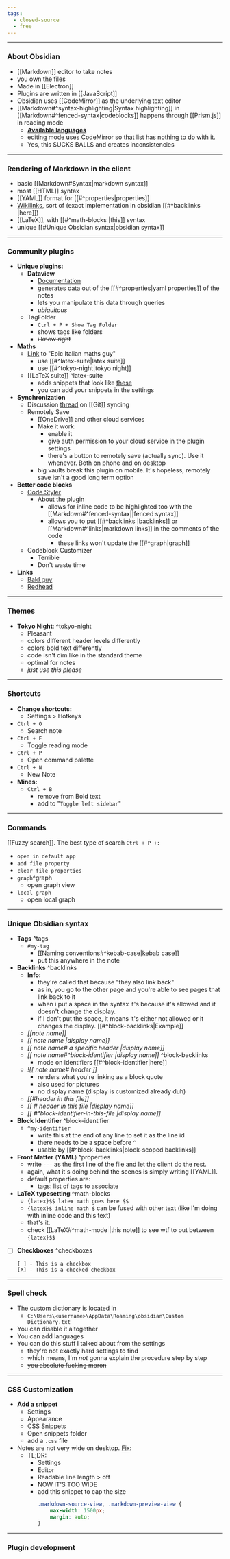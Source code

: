 ```yaml
---
tags:
  - closed-source
  - free
---
```

---

### About Obsidian

- [[Markdown]] editor to take notes
- you own the files
- Made in [[Electron]]
- Plugins are written in [[JavaScript]]
- Obsidian uses [[CodeMirror]] as the underlying text editor
- [[Markdown#^syntax-highlighting|Syntax highlighting]] in [[Markdown#^fenced-syntax|codeblocks]] happens through [[Prism.js]] in reading mode
	- **[Available languages](https://prismjs.com/#supported-languages)**
	- editing mode uses CodeMirror so that list has nothing to do with it.
	- Yes, this SUCKS BALLS and creates inconsistencies

---

### Rendering of Markdown in the client

- basic [[Markdown#Syntax|markdown syntax]]
- most [[HTML]] syntax
- [[YAML]] format for [[#^properties|properties]]
- [Wikilinks](https://en.wikipedia.org/wiki/Help:Link), sort of (exact implementation in obsidian [[#^backlinks |here]])
- [[LaTeX]], with [[#^math-blocks |this]] syntax
- unique [[#Unique Obsidian syntax|obsidian syntax]]

---

### Community plugins

- **Unique plugins:**
	- **Dataview**
		- [Documentation](https://blacksmithgu.github.io/obsidian-dataview/queries/structure/)
		- generates data out of the [[#^properties|yaml properties]] of the notes
		- lets you manipulate this data through queries
		- _ubiquitous_
	- TagFolder
		- `Ctrl + P + Show Tag Folder`
		- shows tags like folders
		- ~~i know right~~
- **Maths**
	- [Link](https://www.youtube.com/watch?v=AaCVP7zqOMU&ab_channel=Omix) to "Epic Italian maths guy"
		- use [[#^latex-suite|latex suite]]
		- use [[#^tokyo-night|tokyo night]]
	- [[LaTeX suite]] ^latex-suite
		- adds snippets that look like [these](https://castel.dev/post/lecture-notes-1/)
		- you can add your snippets in the settings
- **Synchronization**
	- Discussion [thread](https://www.reddit.com/r/ObsidianMD/comments/v6otbu/how_to_sync_your_obsidian_vault_on_mobile_using/) on [[Git]] syncing
	- Remotely Save
		- [[OneDrive]] and other cloud services
		- Make it work:
			- enable it
			- give auth permission to your cloud service in the plugin settings
			- there's a button to remotely save (actually sync). Use it whenever. Both on phone and on desktop
		- big vaults break this plugin on mobile. It's hopeless, remotely save isn't a good long term option
- **Better code blocks**
	- [Code Styler](https://github.com/mayurankv/Obsidian-Code-Styler)
		- About the plugin
			- allows for inline code to be highlighted too with the [[Markdown#^fenced-syntax||fenced syntax]]
			- allows you to put [[#^backlinks |backlinks]] or [[Markdown#^links|markdown links]] in the comments of the code
				- these links won't update the [[#^graph|graph]]
	- Codeblock Customizer
		- Terrible
		- Don't waste time
- **Links**
	- [Bald guy](https://www.youtube.com/watch?v=Yzi1o-BH6QQ&ab_channel=ChristianLempa)
	- [Redhead](https://www.youtube.com/watch?v=W7kTtn9empU&ab_channel=NicolevanderHoeven)
	
---

### Themes

- **Tokyo Night**: ^tokyo-night
	- Pleasant
	- colors different header levels differently
	- colors bold text differently
	- code isn't dim like in the standard theme
	- optimal for notes
	- _just use this please_

---

### Shortcuts

- **Change shortcuts:**
	- Settings > Hotkeys
- `Ctrl + O`
	- Search note
- `Ctrl + E`
	- Toggle reading mode
- `Ctrl + P`
	- Open command palette
- `Ctrl + N`
	- New Note
- **Mines:**
	- `Ctrl + B`
		- remove from Bold text
		- add to "`Toggle left sidebar`"

---

### Commands

[[Fuzzy search]]. The best type of search
`Ctrl + P +:`
- `open in default app`
- `add file property`
- `clear file properties`
- `graph`^graph
	- open graph view
- `local graph`
	- open local graph
	
---

### Unique Obsidian syntax

- **Tags** ^tags
	- `#my-tag`
		- [[Naming conventions#^kebab-case|kebab case]]
		- put this anywhere in the note
- **Backlinks** ^backlinks
	- **Info:**
		- they're called that because "they also link back"
		- as in, you go to the other page and you're able to see pages that link back to it
		- when i put a space in the syntax it's because it's allowed and it doesn't change the display.
		- if I don't put the space, it means it's either not allowed or it changes the display. [[#^block-backlinks|Example]]
	- _\[\[note name\]\]_
	- _\[\[ note name |display name\]\]_
	- _\[\[ note name# a specific header |display name\]\]_
	- _\[\[ note name#^block-identifier |display name\]\]_ ^block-backlinks
		- mode on identifiers [[#^block-identifier|here]]
	- _!\[\[ note name# header \]\]_
		- renders what you're linking as a block quote
		- also used for pictures
		- no display name (display is customized already duh)
	- _\[\[#header in this file\]\]_
	- _\[\[ # header in this file |display name\]\]_
	- _\[\[ #^block-identifier-in-this-file |display name\]\]_
- **Block Identifier** ^block-identifier
	- `^my-identifier`
		- write this at the end of any line to set it as the line id
		- there needs to be a space before `^`
		- usable by [[#^block-backlinks|block-scoped backlinks]]
- **Front Matter** (**YAML**) ^properties
	- write `---` as the first line of the file and let the client do the rest.
	- again, what it's doing behind the scenes is simply writing [[YAML]].
	- default properties are:
		- tags: list of tags to associate
- **LaTeX typesetting** ^math-blocks
	- `{latex}$$ latex math goes here $$`
	- `{latex}$ inline math $` can be fused with other text (like I'm doing with inline code and this text)
	- that's it.
	- check [[LaTeX#^math-mode |this note]] to see wtf to put between `{latex}$$`
- [ ] **Checkboxes** ^checkboxes
	```
	[ ] - This is a checkbox
	[X] - This is a checked checkbox
	```
	
---

### Spell check

- The custom dictionary is located in
	- `C:\Users\<username>\AppData\Roaming\obsidian\Custom Dictionary.txt`
- You can disable it altogether
- You can add languages
- You can do this stuff I talked about from the settings
	- they're not exactly hard settings to find
	- which means, I'm _not_ gonna explain the procedure step by step
	- ~~you absolute fucking moron~~
	
---

### CSS Customization

- **Add a snippet**
	- Settings
	- Appearance
	- CSS Snippets
	- Open snippets folder
	- add a `.css` file
- Notes are not very wide on desktop. [Fix](https://forum.obsidian.md/t/how-to-get-a-lager-page-width-in-both-editing-mode-and-preview-mode/7555/4):
	- TL;DR:
		- Settings
		- Editor
		- Readable line length > off
		- NOW IT'S TOO WIDE
		- add this snippet to cap the size
			```css
			.markdown-source-view, .markdown-preview-view {
				max-width: 1500px;
				margin: auto;
			}
			```
		
---

### Plugin development